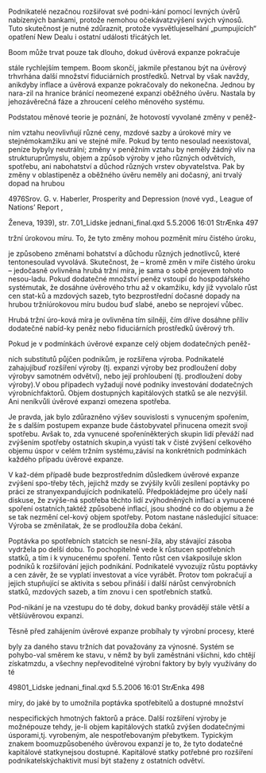 
Podnikatelé nezačnou rozšiřovat své podni-kání pomocí levných úvěrů nabízených bankami, protože nemohou očekávatzvýšení svých výnosů. Tuto skutečnost je nutné zdůraznit, protože vysvětlujeselhání „pumpujících“ opatření New Dealu i ostatní události třicátých let.

Boom může trvat pouze tak dlouho, dokud úvěrová expanze pokračuje

stále rychlejším tempem. Boom skončí, jakmile přestanou být na úvěrový trhvrhána další množství fiduciárních prostředků. Netrval by však navždy, anikdyby inflace a úvěrová expanze pokračovaly do nekonečna. Jednou by nara-zil na hranice bránící neomezené expanzi oběžného úvěru. Nastala by jehozávěrečná fáze a zhroucení celého měnového systému.

Podstatou měnové teorie je poznání, že hotovostí vyvolané změny v peněž-

ním vztahu neovlivňují různé ceny, mzdové sazby a úrokové míry ve stejnémokamžiku ani ve stejné míře. Pokud by tento nesoulad neexistoval, peníze bybyly neutrální; změny v peněžním vztahu by neměly žádný vliv na strukturuprůmyslu, objem a způsob výroby v jeho různých odvětvích, spotřebu, ani nabohatství a důchod různých vrstev obyvatelstva. Pak by změny v oblastipeněz a oběžného úvěru neměly ani dočasný, ani trvalý dopad na hrubou

4976Srov. G. v. Haberler, Prosperity and Depression (nové vyd., League of Nations’ Report ,

Ženeva, 1939), str. 7.01_Lidske jednani_final.qxd 5.5.2006 16:01 StrÆnka 497

tržní úrokovou míru. To, že tyto změny mohou pozměnit míru čistého úroku,

je způsobeno změnami bohatství a důchodu různých jednotlivců, které tentonesoulad vyvolává. Skutečnost, že – kromě změn v míře čistého úroku – jedočasně ovlivněna hrubá tržní míra, je sama o sobě projevem tohoto nesou-ladu. Pokud dodatečné množství peněz vstoupí do hospodářského systémutak, že dosáhne úvěrového trhu až v okamžiku, kdy již vyvolalo růst cen stat-ků a mzdových sazeb, tyto bezprostřední dočasné dopady na hrubou tržníúrokovou míru budou buď slabé, anebo se neprojeví vůbec.

Hrubá tržní úro-ková míra je ovlivněna tím silněji, čím dříve dosáhne příliv dodatečné nabíd-ky peněz nebo fiduciárních prostředků úvěrový trh.

Pokud je v podmínkách úvěrové expanze celý objem dodatečných peněž-

ních substitutů půjčen podnikům, je rozšířena výroba. Podnikatelé zahajujíbuď rozšíření výroby (tj. expanzi výroby bez prodloužení doby výrobyv samotném odvětví), nebo její prohloubení (tj. prodloužení doby výroby).V obou případech vyžadují nové podniky investování dodatečných výrobníchfaktorů. Objem dostupných kapitálových statků se ale nezvýšil. Ani neníkvůli úvěrové expanzi omezena spotřeba.

Je pravda, jak bylo zdůrazněno výšev souvislosti s vynuceným spořením, že s dalším postupem expanze bude částobyvatel přinucena omezit svoji spotřebu. Avšak to, zda vynucené spořeníněkterých skupin lidí převáží nad zvýšením spotřeby ostatních skupin,a vyústí tak v čisté zvýšení celkového objemu úspor v celém tržním systému,závisí na konkrétních podmínkách každého případu úvěrové expanze.

V kaž-dém případě bude bezprostředním důsledkem úvěrové expanze zvýšení spo-třeby těch, jejichž mzdy se zvýšily kvůli zesílení poptávky po práci ze stranyexpandujících podnikatelů. Předpokládejme pro účely naší diskuse, že zvýše-ná spotřeba těchto lidí zvýhodněných inflací a vynucené spoření ostatních,taktéž způsobené inflací, jsou shodné co do objemu a že se tak nezmění cel-kový objem spotřeby. Potom nastane následující situace: Výroba se změnilatak, že se prodloužila doba čekání.

Poptávka po spotřebních statcích se nesní-žila, aby stávající zásoba vydržela po delší dobu. To pochopitelně vede k růstucen spotřebních statků, a tím i k vynucenému spoření. Tento růst cen všakposiluje sklon podniků k rozšiřování jejich podnikání. Podnikatelé vyvozujíz růstu poptávky a cen závěr, že se vyplatí investovat a více vyrábět. Protov tom pokračují a jejich stupňující se aktivita s sebou přináší i další nárůst cenvýrobních statků, mzdových sazeb, a tím znovu i cen spotřebních statků.

Pod-nikání je na vzestupu do té doby, dokud banky provádějí stále větší a většíúvěrovou expanzi.

Těsně před zahájením úvěrové expanze probíhaly ty výrobní procesy, které

byly za daného stavu tržních dat považovány za výnosné. Systém se pohybo-val směrem ke stavu, v němž by byli zaměstnáni všichni, kdo chtějí získatmzdu, a všechny nepřevoditelné výrobní faktory by byly využívány do té

49801_Lidske jednani_final.qxd 5.5.2006 16:01 StrÆnka 498

míry, do jaké by to umožnila poptávka spotřebitelů a dostupné množství

nespecifických hmotných faktorů a práce. Další rozšíření výroby je možnépouze tehdy, je-li objem kapitálových statků zvýšen dodatečnými úsporami,tj. vyrobeným, ale nespotřebovaným přebytkem. Typickým znakem boomuzpůsobeného úvěrovou expanzí je to, že tyto dodatečné kapitálové statkynejsou dostupné. Kapitálové statky potřebné pro rozšíření podnikatelskýchaktivit musí být staženy z ostatních odvětví.
